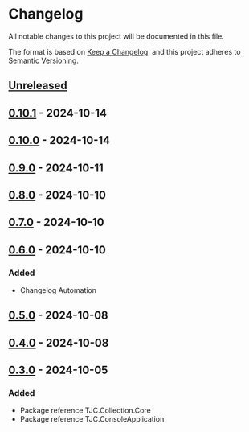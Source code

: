 # Changelog

All notable changes to this project will be documented in this file.

The format is based on [Keep a Changelog](https://keepachangelog.com/en/1.1.0/),
and this project adheres to [Semantic Versioning](https://semver.org/spec/v2.0.0.html).

## [Unreleased]

## [0.10.1] - 2024-10-14

## [0.10.0] - 2024-10-14

## [0.9.0] - 2024-10-11

## [0.8.0] - 2024-10-10

## [0.7.0] - 2024-10-10

## [0.6.0] - 2024-10-10

### Added

- Changelog Automation

## [0.5.0] - 2024-10-08

## [0.4.0] - 2024-10-08

## [0.3.0] - 2024-10-05

### Added

- Package reference TJC.Collection.Core
- Package reference TJC.ConsoleApplication

[Unreleased]: https://github.com/TJC-Tools/TJC.Collection.Console/compare/v0.10.1...HEAD

[0.10.1]: https://github.com/TJC-Tools/TJC.Collection.Console/compare/v0.10.0...v0.10.1

[0.10.0]: https://github.com/TJC-Tools/TJC.Collection.Console/compare/v0.9.0...v0.10.0

[0.9.0]: https://github.com/TJC-Tools/TJC.Collection.Console/compare/v0.8.0...v0.9.0

[0.8.0]: https://github.com/TJC-Tools/TJC.Collection.Console/compare/v0.7.0...v0.8.0

[0.7.0]: https://github.com/TJC-Tools/TJC.Collection.Console/compare/v0.6.0...v0.7.0

[0.6.0]: https://github.com/TJC-Tools/TJC.Collection.Console/compare/v0.5.0...v0.6.0

[0.5.0]: https://github.com/TJC-Tools/TJC.Collection.Console/compare/v0.4.0...v0.5.0

[0.4.0]: https://github.com/TJC-Tools/TJC.Collection.Console/compare/v0.3.0...v0.4.0

[0.3.0]: https://github.com/TJC-Tools/TJC.Collection.Console/releases/tag/v0.3.0
